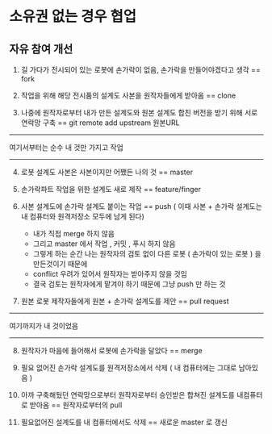 # 소유권 없는 경우 협업







## 자유 참여 개선







1. 길 가다가 전시되어 있는 로봇에 손가락이 없음, 손가락을 만들어야겠다고 생각 == fork







2. 작업을 위해 해당 전시품의 설계도 사본을 원작자들에게 받아옴 == clone







3. 나중에 원작자로부터 내가 만든 설계도와 원본 설계도 합친 버전을 받기 위해 서로 연락망 구축 == git remote add upstream 원본URL







---

여기서부터는 순수 내 것만 가지고 작업

---







4. 로봇 설계도 사본은 사본이지만 어쨌든 나의 것 == master







5. 손가락파트 작업을 위한 설계도 새로 제작 == feature/finger







6. 사본 설계도에 손가락 설계도 붙이는 작업 == push ( 이때 사본 + 손가락 설계도는 내 컴퓨터와 원격저장소 모두에 남게 된다)

   

   - 내가 직접 merge 하지 않음 
   - 그리고 master 에서 작업 , 커밋 , 푸시 하지 않음
   - 그렇게 하는 순간 나는 원작자의 검토 없이 다른 로봇 ( 손가락이 있는 로봇 ) 을 만든것이기 때문에
   - conflict 우려가 있어서 원작자는 받아주지 않을 것임
   - 결국 검토는 원작자에게 맡겨야 하기 때문에 그냥 push 만 하는 것







7. 원본 로봇 제작자들에게 원본 + 손가락 설계도를 제안 == pull request







---

여기까지가 내 것이었음

---







8. 원작자가 마음에 들어해서 로봇에 손가락을 달았다 == merge







9. 필요 없어진 손가락 설계도를 원격저장소에서 삭제 ( 내 컴퓨터에는 그대로 남아있음 )







10. 아까 구축해뒀던 연락망으로부터 원작자로부터 승인받은 합쳐진 설계도를 내컴퓨터로 받아옴 == 원작자로부터의 pull







11. 필요없어진 설계도를 내 컴퓨터에서도 삭제 == 새로운 master 로 갱신
